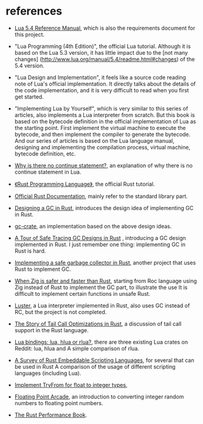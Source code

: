 # references

- [Lua 5.4 Reference Manual](https://www.lua.org/manual/5.4/), which is also the requirements document for this project.

- "Lua Programming (4th Edition)", the official Lua tutorial. Although it is based on the Lua 5.3 version, it has little impact due to the [not many changes] (http://www.lua.org/manual/5.4/readme.html#changes) of the 5.4 version.

- "Lua Design and Implementation", it feels like a source code reading note of Lua's official implementation. It directly talks about the details of the code implementation, and it is very difficult to read when you first get started.

- "Implementing Lua by Yourself", which is very similar to this series of articles, also implements a Lua interpreter from scratch. But this book is based on the bytecode definition in the official implementation of Lua as the starting point. First implement the virtual machine to execute the bytecode, and then implement the compiler to generate the bytecode. And our series of articles is based on the Lua language manual, designing and implementing the compilation process, virtual machine, bytecode definition, etc.

- [Why is there no continue statement?](https://www.luafaq.org/#T1.26), an explanation of why there is no continue statement in Lua.

- [《Rust Programming Language》](https://kaisery.github.io/trpl-zh-cn/), the official Rust tutorial.

- [Official Rust Documentation](https://doc.rust-lang.org/), mainly refer to the standard library part.

- [Designing a GC in Rust](https://manishearth.github.io/blog/2015/09/01/designing-a-gc-in-rust/), introduces the design idea of implementing GC in Rust.

- [gc-crate](https://crates.io/crates/gc), an implementation based on the above design ideas.

- [A Tour of Safe Tracing GC Designs in Rust](https://manishearth.github.io/blog/2021/04/05/a-tour-of-safe-tracing-gc-designs-in-rust/) , introducing a GC design implemented in Rust. I just remember one thing: implementing GC in Rust is hard.

- [Implementing a safe garbage collector in Rust](https://coredumped.dev/2022/04/11/implementing-a-safe-garbage-collector-in-rust/), another project that uses Rust to implement GC.

- [When Zig is safer and faster than Rust](https://zackoverflow.dev/writing/unsafe-rust-vs-zig/), starting from Roc language using Zig instead of Rust to implement the GC part, to illustrate the use It is difficult to implement certain functions in unsafe Rust.

- [Luster](https://github.com/kyren/luster), a Lua interpreter implemented in Rust, also uses GC instead of RC, but the project is not completed.

- [The Story of Tail Call Optimizations in Rust](https://dev.to/seanchen1991/the-story-of-tail-call-optimizations-in-rust-35hf), a discussion of tail call support in the Rust language.

- [Lua bindings: lua, hlua or rlua?](https://www.reddit.com/r/rust/comments/8coe49/lua_bindings_lua_hlua_or_rlua/), there are three existing Lua crates on Reddit: lua, hlua and A simple comparison of rlua.

- [A Survey of Rust Embeddable Scripting Languages](https://www.boringcactus.com/2020/09/16/survey-of-rust-embeddable-scripting-languages.html), for several that can be used in Rust A comparison of the usage of different scripting languages (including Lua).

- [Implement TryFrom for float to integer types](https://github.com/rust-lang/rust/pull/47857),

- [Floating Point Arcade](https://gist.github.com/CrockAgile/09065649ae5a52629599ebc5645922d6), an introduction to converting integer random numbers to floating point numbers.

- [The Rust Performance Book](https://nnethercote.github.io/perf-book/title-page.html).